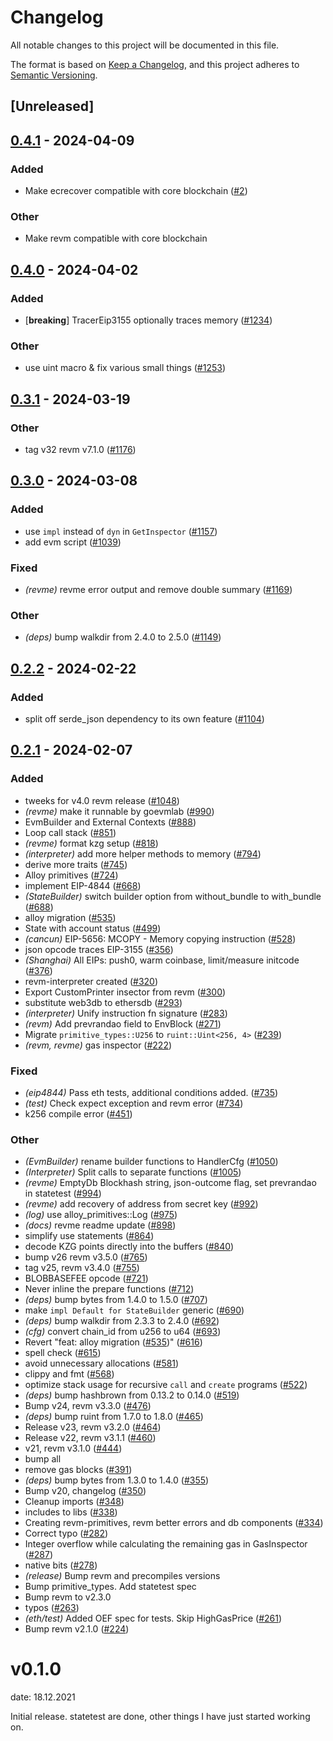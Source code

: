 # Changelog
All notable changes to this project will be documented in this file.

The format is based on [Keep a Changelog](https://keepachangelog.com/en/1.0.0/),
and this project adheres to [Semantic Versioning](https://semver.org/spec/v2.0.0.html).

## [Unreleased]

## [0.4.1](https://github.com/Kuly14/cvm/compare/revme-v0.4.0...revme-v0.4.1) - 2024-04-09

### Added
- Make ecrecover compatible with core blockchain ([#2](https://github.com/Kuly14/cvm/pull/2))

### Other
- Make revm compatible with core blockchain

## [0.4.0](https://github.com/bluealloy/revm/compare/revme-v0.3.1...revme-v0.4.0) - 2024-04-02

### Added
- [**breaking**] TracerEip3155 optionally traces memory ([#1234](https://github.com/bluealloy/revm/pull/1234))

### Other
- use uint macro & fix various small things ([#1253](https://github.com/bluealloy/revm/pull/1253))

## [0.3.1](https://github.com/bluealloy/revm/compare/revme-v0.3.0...revme-v0.3.1) - 2024-03-19

### Other
- tag v32 revm v7.1.0 ([#1176](https://github.com/bluealloy/revm/pull/1176))

## [0.3.0](https://github.com/bluealloy/revm/compare/revme-v0.2.2...revme-v0.3.0) - 2024-03-08

### Added
- use `impl` instead of `dyn` in `GetInspector` ([#1157](https://github.com/bluealloy/revm/pull/1157))
- add evm script ([#1039](https://github.com/bluealloy/revm/pull/1039))

### Fixed
- *(revme)* revme error output and remove double summary ([#1169](https://github.com/bluealloy/revm/pull/1169))

### Other
- *(deps)* bump walkdir from 2.4.0 to 2.5.0 ([#1149](https://github.com/bluealloy/revm/pull/1149))

## [0.2.2](https://github.com/bluealloy/revm/compare/revme-v0.2.1...revme-v0.2.2) - 2024-02-22

### Added
- split off serde_json dependency to its own feature ([#1104](https://github.com/bluealloy/revm/pull/1104))

## [0.2.1](https://github.com/bluealloy/revm/compare/revme-v0.2.0...revme-v0.2.1) - 2024-02-07

### Added
- tweeks for v4.0 revm release ([#1048](https://github.com/bluealloy/revm/pull/1048))
- *(revme)* make it runnable by goevmlab ([#990](https://github.com/bluealloy/revm/pull/990))
- EvmBuilder and External Contexts ([#888](https://github.com/bluealloy/revm/pull/888))
- Loop call stack ([#851](https://github.com/bluealloy/revm/pull/851))
- *(revme)* format kzg setup ([#818](https://github.com/bluealloy/revm/pull/818))
- *(interpreter)* add more helper methods to memory ([#794](https://github.com/bluealloy/revm/pull/794))
- derive more traits ([#745](https://github.com/bluealloy/revm/pull/745))
- Alloy primitives ([#724](https://github.com/bluealloy/revm/pull/724))
- implement EIP-4844 ([#668](https://github.com/bluealloy/revm/pull/668))
- *(StateBuilder)* switch builder option from without_bundle to with_bundle ([#688](https://github.com/bluealloy/revm/pull/688))
- alloy migration ([#535](https://github.com/bluealloy/revm/pull/535))
- State with account status ([#499](https://github.com/bluealloy/revm/pull/499))
- *(cancun)* EIP-5656: MCOPY - Memory copying instruction ([#528](https://github.com/bluealloy/revm/pull/528))
- json opcode traces EIP-3155 ([#356](https://github.com/bluealloy/revm/pull/356))
- *(Shanghai)* All EIPs: push0, warm coinbase, limit/measure initcode ([#376](https://github.com/bluealloy/revm/pull/376))
- revm-interpreter created ([#320](https://github.com/bluealloy/revm/pull/320))
- Export CustomPrinter insector from revm ([#300](https://github.com/bluealloy/revm/pull/300))
- substitute web3db to ethersdb ([#293](https://github.com/bluealloy/revm/pull/293))
- *(interpreter)* Unify instruction fn signature ([#283](https://github.com/bluealloy/revm/pull/283))
- *(revm)* Add prevrandao field to EnvBlock ([#271](https://github.com/bluealloy/revm/pull/271))
- Migrate `primitive_types::U256` to `ruint::Uint<256, 4>` ([#239](https://github.com/bluealloy/revm/pull/239))
- *(revm, revme)* gas inspector ([#222](https://github.com/bluealloy/revm/pull/222))

### Fixed
- *(eip4844)* Pass eth tests, additional conditions added. ([#735](https://github.com/bluealloy/revm/pull/735))
- *(test)* Check expect exception and revm error ([#734](https://github.com/bluealloy/revm/pull/734))
- k256 compile error ([#451](https://github.com/bluealloy/revm/pull/451))

### Other
- *(EvmBuilder)* rename builder functions to HandlerCfg ([#1050](https://github.com/bluealloy/revm/pull/1050))
- *(Interpreter)* Split calls to separate functions ([#1005](https://github.com/bluealloy/revm/pull/1005))
- *(revme)* EmptyDb Blockhash string, json-outcome flag, set prevrandao in statetest ([#994](https://github.com/bluealloy/revm/pull/994))
- *(revme)* add recovery of address from secret key ([#992](https://github.com/bluealloy/revm/pull/992))
- *(log)* use alloy_primitives::Log ([#975](https://github.com/bluealloy/revm/pull/975))
- *(docs)* revme readme update ([#898](https://github.com/bluealloy/revm/pull/898))
- simplify use statements ([#864](https://github.com/bluealloy/revm/pull/864))
- decode KZG points directly into the buffers ([#840](https://github.com/bluealloy/revm/pull/840))
- bump v26 revm v3.5.0 ([#765](https://github.com/bluealloy/revm/pull/765))
- tag v25, revm v3.4.0 ([#755](https://github.com/bluealloy/revm/pull/755))
- BLOBBASEFEE opcode ([#721](https://github.com/bluealloy/revm/pull/721))
- Never inline the prepare functions ([#712](https://github.com/bluealloy/revm/pull/712))
- *(deps)* bump bytes from 1.4.0 to 1.5.0 ([#707](https://github.com/bluealloy/revm/pull/707))
- make `impl Default for StateBuilder` generic ([#690](https://github.com/bluealloy/revm/pull/690))
- *(deps)* bump walkdir from 2.3.3 to 2.4.0 ([#692](https://github.com/bluealloy/revm/pull/692))
- *(cfg)* convert chain_id from u256 to u64 ([#693](https://github.com/bluealloy/revm/pull/693))
- Revert "feat: alloy migration ([#535](https://github.com/bluealloy/revm/pull/535))" ([#616](https://github.com/bluealloy/revm/pull/616))
- spell check ([#615](https://github.com/bluealloy/revm/pull/615))
- avoid unnecessary allocations ([#581](https://github.com/bluealloy/revm/pull/581))
- clippy and fmt ([#568](https://github.com/bluealloy/revm/pull/568))
- optimize stack usage for recursive `call` and `create` programs ([#522](https://github.com/bluealloy/revm/pull/522))
- *(deps)* bump hashbrown from 0.13.2 to 0.14.0 ([#519](https://github.com/bluealloy/revm/pull/519))
- Bump v24, revm v3.3.0 ([#476](https://github.com/bluealloy/revm/pull/476))
- *(deps)* bump ruint from 1.7.0 to 1.8.0 ([#465](https://github.com/bluealloy/revm/pull/465))
- Release v23, revm v3.2.0 ([#464](https://github.com/bluealloy/revm/pull/464))
- Release v22, revm v3.1.1 ([#460](https://github.com/bluealloy/revm/pull/460))
- v21, revm v3.1.0 ([#444](https://github.com/bluealloy/revm/pull/444))
- bump all
- remove gas blocks ([#391](https://github.com/bluealloy/revm/pull/391))
- *(deps)* bump bytes from 1.3.0 to 1.4.0 ([#355](https://github.com/bluealloy/revm/pull/355))
- Bump v20, changelog ([#350](https://github.com/bluealloy/revm/pull/350))
- Cleanup imports ([#348](https://github.com/bluealloy/revm/pull/348))
- includes to libs ([#338](https://github.com/bluealloy/revm/pull/338))
- Creating revm-primitives, revm better errors and db components  ([#334](https://github.com/bluealloy/revm/pull/334))
- Correct typo ([#282](https://github.com/bluealloy/revm/pull/282))
- Integer overflow while calculating the remaining gas in GasInspector ([#287](https://github.com/bluealloy/revm/pull/287))
- native bits ([#278](https://github.com/bluealloy/revm/pull/278))
- *(release)* Bump revm and precompiles versions
- Bump primitive_types. Add statetest spec
- Bump revm to v2.3.0
- typos ([#263](https://github.com/bluealloy/revm/pull/263))
- *(eth/test)* Added OEF spec for tests. Skip HighGasPrice ([#261](https://github.com/bluealloy/revm/pull/261))
- Bump revm v2.1.0 ([#224](https://github.com/bluealloy/revm/pull/224))
# v0.1.0
date: 18.12.2021

Initial release. statetest are done, other things I have just started working on.